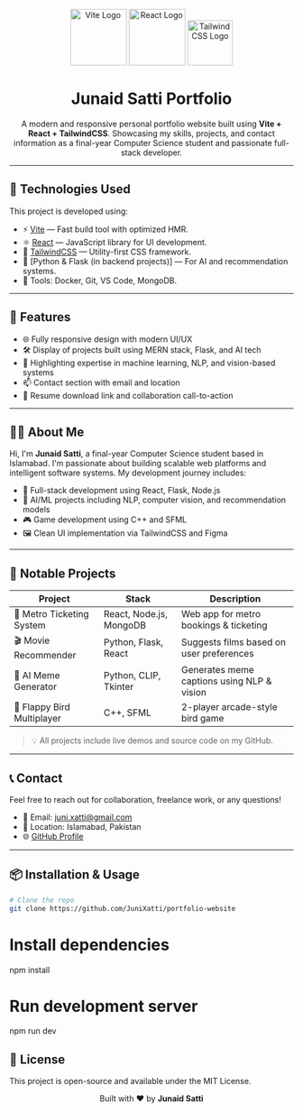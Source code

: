 <p align="center">
  <img src="https://vitejs.dev/logo.svg" alt="Vite Logo" width="100"/>
  <img src="https://reactjs.org/logo-og.png" alt="React Logo" width="100"/>
  <img src="https://tailwindcss.com/_next/static/media/tailwindcss-mark.6ea76f51.svg" alt="TailwindCSS Logo" width="80"/>
</p>

<h1 align="center">Junaid Satti Portfolio</h1>

<p align="center">
  A modern and responsive personal portfolio website built using <strong>Vite + React + TailwindCSS</strong>. Showcasing my skills, projects, and contact information as a final-year Computer Science student and passionate full-stack developer.
</p>

---

## 🚀 Technologies Used

This project is developed using:

- ⚡ [Vite](https://vitejs.dev/) — Fast build tool with optimized HMR.
- ⚛️ [React](https://reactjs.org/) — JavaScript library for UI development.
- 🎨 [TailwindCSS](https://tailwindcss.com/) — Utility-first CSS framework.
- 🧠 [Python & Flask (in backend projects)] — For AI and recommendation systems.
- 🧰 Tools: Docker, Git, VS Code, MongoDB.

---

## 📄 Features

- 🌐 Fully responsive design with modern UI/UX
- 🛠️ Display of projects built using MERN stack, Flask, and AI tech
- 🧠 Highlighting expertise in machine learning, NLP, and vision-based systems
- 📫 Contact section with email and location
- 📄 Resume download link and collaboration call-to-action

---

## 🧑‍💻 About Me

Hi, I'm **Junaid Satti**, a final-year Computer Science student based in Islamabad. I'm passionate about building scalable web platforms and intelligent software systems. My development journey includes:

- 🔧 Full-stack development using React, Flask, Node.js
- 🧠 AI/ML projects including NLP, computer vision, and recommendation models
- 🎮 Game development using C++ and SFML
- 🖼️ Clean UI implementation via TailwindCSS and Figma

---

## 📁 Notable Projects

| Project                     | Stack                        | Description                                  |
|----------------------------|------------------------------|----------------------------------------------|
| 🎫 Metro Ticketing System  | React, Node.js, MongoDB      | Web app for metro bookings & ticketing      |
| 🎬 Movie Recommender       | Python, Flask, React         | Suggests films based on user preferences     |
| 🧠 AI Meme Generator       | Python, CLIP, Tkinter        | Generates meme captions using NLP & vision   |
| 🐥 Flappy Bird Multiplayer | C++, SFML                    | 2-player arcade-style bird game              |

> 💡 All projects include live demos and source code on my GitHub.

---

## 📞 Contact

Feel free to reach out for collaboration, freelance work, or any questions!

- 📧 Email: juni.xatti@gmail.com
- 📍 Location: Islamabad, Pakistan
- 🌐 [GitHub Profile](https://github.com/JuniXatti)

---

## 📦 Installation & Usage

```bash
# Clone the repo
git clone https://github.com/JuniXatti/portfolio-website
```
# Install dependencies
npm install

# Run development server
npm run dev

## 📌 License
This project is open-source and available under the MIT License.

<p align="center"> Built with ❤️ by <strong>Junaid Satti</strong> </p>